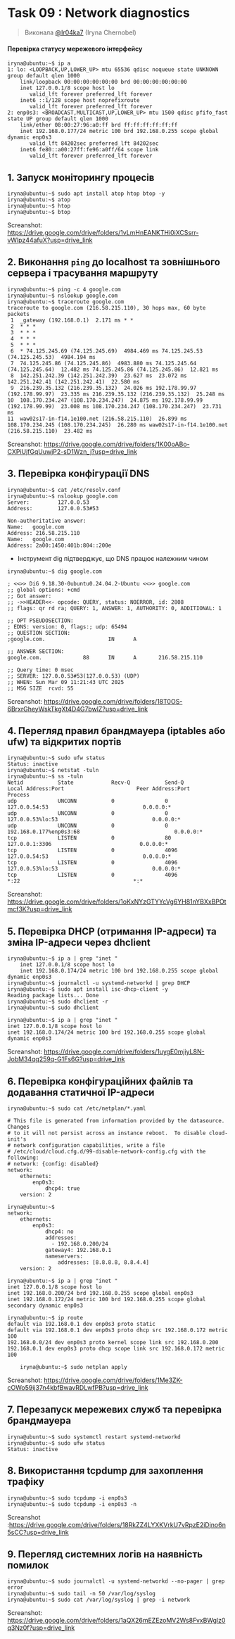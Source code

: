 # Task 09 : Network diagnostics

> Виконала [@Ir04ka7](https://https:github.com/Ir04ka7) (Iryna Chernobel)

#### Перевірка статусу мережевого інтерфейсу 
```
iryna@ubuntu:~$ ip a
1: lo: <LOOPBACK,UP,LOWER_UP> mtu 65536 qdisc noqueue state UNKNOWN group default qlen 1000
    link/loopback 00:00:00:00:00:00 brd 00:00:00:00:00:00
    inet 127.0.0.1/8 scope host lo
       valid_lft forever preferred_lft forever
    inet6 ::1/128 scope host noprefixroute
       valid_lft forever preferred_lft forever
2: enp0s3: <BROADCAST,MULTICAST,UP,LOWER_UP> mtu 1500 qdisc pfifo_fast state UP group default qlen 1000
    link/ether 08:00:27:96:a0:ff brd ff:ff:ff:ff:ff:ff
    inet 192.168.0.177/24 metric 100 brd 192.168.0.255 scope global dynamic enp0s3
       valid_lft 84202sec preferred_lft 84202sec
    inet6 fe80::a00:27ff:fe96:a0ff/64 scope link
       valid_lft forever preferred_lft forever
```  



## 1. Запуск моніторингу процесів
``` 
iryna@ubuntu:~$ sudo apt install atop htop btop -y
iryna@ubuntu:~$ atop
iryna@ubuntu:~$ htop
iryna@ubuntu:~$ btop
``` 
Screanshot: https://drive.google.com/drive/folders/1vLmHnEANKTHi0iXCSsrr-vWlpz44afuX?usp=drive_link


## 2. Виконання `ping` до localhost та зовнішнього сервера і трасування маршруту
``` 
iryna@ubuntu:~$ ping -c 4 google.com
iryna@ubuntu:~$ nslookup google.com
iryna@ubuntu:~$ traceroute google.com
traceroute to google.com (216.58.215.110), 30 hops max, 60 byte packets
 1  _gateway (192.168.0.1)  2.171 ms * *
 2  * * *
 3  * * *
 4  * * *
 5  * * *
 6  * 74.125.245.69 (74.125.245.69)  4984.469 ms 74.125.245.53 (74.125.245.53)  4984.194 ms
 7  74.125.245.86 (74.125.245.86)  4983.880 ms 74.125.245.64 (74.125.245.64)  12.482 ms 74.125.245.86 (74.125.245.86)  12.821 ms
 8  142.251.242.39 (142.251.242.39)  23.627 ms  23.072 ms 142.251.242.41 (142.251.242.41)  22.580 ms
 9  216.239.35.132 (216.239.35.132)  24.026 ms 192.178.99.97 (192.178.99.97)  23.335 ms 216.239.35.132 (216.239.35.132)  25.248 ms
10  108.170.234.247 (108.170.234.247)  24.875 ms 192.178.99.99 (192.178.99.99)  23.008 ms 108.170.234.247 (108.170.234.247)  23.731 ms
11  waw02s17-in-f14.1e100.net (216.58.215.110)  26.899 ms 108.170.234.245 (108.170.234.245)  26.280 ms waw02s17-in-f14.1e100.net (216.58.215.110)  23.482 ms
```
Screanshot: https://drive.google.com/drive/folders/1K00oABo-CXPiUjfGqUuwjP2-sD1Wzn_j?usp=drive_link

## 3. Перевірка конфігурації DNS
``` 
iryna@ubuntu:~$ cat /etc/resolv.conf
iryna@ubuntu:~$ nslookup google.com
Server:         127.0.0.53
Address:        127.0.0.53#53

Non-authoritative answer:
Name:   google.com
Address: 216.58.215.110
Name:   google.com
Address: 2a00:1450:401b:804::200e
```  

- Інструмент dig підтверджує, що DNS працює належним чином
 
 ``` 
 iryna@ubuntu:~$ dig google.com

; <<>> DiG 9.18.30-0ubuntu0.24.04.2-Ubuntu <<>> google.com
;; global options: +cmd
;; Got answer:
;; ->>HEADER<<- opcode: QUERY, status: NOERROR, id: 2808
;; flags: qr rd ra; QUERY: 1, ANSWER: 1, AUTHORITY: 0, ADDITIONAL: 1

;; OPT PSEUDOSECTION:
; EDNS: version: 0, flags:; udp: 65494
;; QUESTION SECTION:
;google.com.                    IN      A

;; ANSWER SECTION:
google.com.             88      IN      A       216.58.215.110

;; Query time: 0 msec
;; SERVER: 127.0.0.53#53(127.0.0.53) (UDP)
;; WHEN: Sun Mar 09 11:21:43 UTC 2025
;; MSG SIZE  rcvd: 55
``` 
Screanshot: https://drive.google.com/drive/folders/18T0OS-6BrxrGheyWskTkgXt4D4G7bwlZ?usp=drive_link

## 4. Перегляд правил брандмауера (iptables або ufw) та відкритих портів
``` 
iryna@ubuntu:~$ sudo ufw status
Status: inactive
iryna@ubuntu:~$ netstat -tuln
iryna@ubuntu:~$ ss -tuln
Netid           State            Recv-Q           Send-Q                             Local Address:Port                       Peer Address:Port           Process
udp             UNCONN           0                0                                     127.0.0.54:53                              0.0.0.0:*
udp             UNCONN           0                0                                  127.0.0.53%lo:53                              0.0.0.0:*
udp             UNCONN           0                0                           192.168.0.177%enp0s3:68                              0.0.0.0:*
tcp             LISTEN           0                80                                     127.0.0.1:3306                            0.0.0.0:*
tcp             LISTEN           0                4096                                  127.0.0.54:53                              0.0.0.0:*
tcp             LISTEN           0                4096                               127.0.0.53%lo:53                              0.0.0.0:*
tcp             LISTEN           0                4096                                           *:22                                    *:*
``` 

Screanshot: https://drive.google.com/drive/folders/1oKxNYzGTYYcVg6YH81nYBXxBPOtmcf3K?usp=drive_link

## 5. Перевірка DHCP (отримання IP-адреси) та зміна IP-адреси через dhclient
``` 
iryna@ubuntu:~$ ip a | grep "inet "
    inet 127.0.0.1/8 scope host lo
    inet 192.168.0.174/24 metric 100 brd 192.168.0.255 scope global dynamic enp0s3
iryna@ubuntu:~$ journalctl -u systemd-networkd | grep DHCP
iryna@ubuntu:~$ sudo apt install isc-dhcp-client -y
Reading package lists... Done
iryna@ubuntu:~$ sudo dhclient -r
iryna@ubuntu:~$ sudo dhclient

iryna@ubuntu:~$ ip a | grep "inet "
inet 127.0.0.1/8 scope host lo
inet 192.168.0.174/24 metric 100 brd 192.168.0.255 scope global dynamic enp0s3
``` 
Screanshot: https://drive.google.com/drive/folders/1uygE0mjiyL8N-JobM34qq259q-G1Fs6G?usp=drive_link

## 6. Перевірка конфігураційних файлів та додавання статичної IP-адреси
``` 
iryna@ubuntu:~$ sudo cat /etc/netplan/*.yaml

# This file is generated from information provided by the datasource.  Changes
# to it will not persist across an instance reboot.  To disable cloud-init's
# network configuration capabilities, write a file
# /etc/cloud/cloud.cfg.d/99-disable-network-config.cfg with the following:
# network: {config: disabled}
network:
    ethernets:
        enp0s3:
            dhcp4: true
    version: 2

iryna@ubuntu:~$
network:
    ethernets:
        enp0s3:
            dhcp4: no
            addresses:
              - 192.168.0.200/24
            gateway4: 192.168.0.1
            nameservers:
                addresses: [8.8.8.8, 8.8.4.4]
    version: 2

iryna@ubuntu:~$ ip a | grep "inet "
inet 127.0.0.1/8 scope host lo
inet 192.168.0.200/24 brd 192.168.0.255 scope global enp0s3
inet 192.168.0.172/24 metric 100 brd 192.168.0.255 scope global secondary dynamic enp0s3

iryna@ubuntu:~$ ip route
default via 192.168.0.1 dev enp0s3 proto static
default via 192.168.0.1 dev enp0s3 proto dhcp src 192.168.0.172 metric 100
192.168.0.0/24 dev enp0s3 proto kernel scope link src 192.168.0.200
192.168.0.1 dev enp0s3 proto dhcp scope link src 192.168.0.172 metric 100

    iryna@ubuntu:~$ sudo netplan apply
``` 
Screanshot: https://drive.google.com/drive/folders/1Me3ZK-cOWo59ij37n4kbfBwavRDLwfPB?usp=drive_link 

## 7. Перезапуск мережевих служб та перевірка брандмауера 
``` 
iryna@ubuntu:~$ sudo systemctl restart systemd-networkd
iryna@ubuntu:~$ sudo ufw status
Status: inactive
``` 

## 8. Використання tcpdump для захоплення трафіку 
``` 
iryna@ubuntu:~$ sudo tcpdump -i enp0s3
iryna@ubuntu:~$ sudo tcpdump -i enp0s3 -n
``` 
Screanshot :https://drive.google.com/drive/folders/18RkZZ4LYXKVrkU7vRpzE2iDjno6n5sCC?usp=drive_link

 ## 9.  Перегляд системних логів на наявність помилок 
``` 
iryna@ubuntu:~$ sudo journalctl -u systemd-networkd --no-pager | grep error
iryna@ubuntu:~$ sudo tail -n 50 /var/log/syslog
iryna@ubuntu:~$ sudo cat /var/log/syslog | grep -i network
``` 
Screanshot: https://drive.google.com/drive/folders/1aQX26mEZEzoMV2Ws8FvxBWglz0q3Nz0f?usp=drive_link